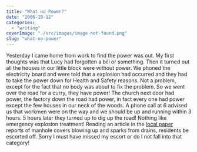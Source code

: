 ```yaml
---
title: "What no Power?"
date: "2006-10-12"
categories: 
  - "writing"
coverImage: "./src/images/image-not-found.png"
slug: "what-no-power"
---
```


Yesterday I came home from work to find the power was out. My first thoughts was that Lucy had forgotten a bill or something. Then it turned out all the houses in our little block were without power. We phoned the electricity board and were told that a explosion had occurred and they had to take the power down for Health and Safety reasons. Not a problem, except for the fact that no body was about to fix the problem. So we went over the road for a curry, they have power! The church next door had power, the factory down the road had power, in fact every one had power except the few houses in our neck of the woods. A phone call at 6 advised us that workmen were on the way and we should be up and running within 3 hours. 5 hours later they turned up to dig up the road! Nothing like emergency explosion treatment! Reading an article in the [local paper](http://www.sudburytoday.co.uk/ViewArticle2.aspx?SectionID=850&ArticleID=1818214) reports of manhole covers blowing up and sparks from drains, residents be escorted off. Sorry I must have missed my escort or do I not fall into that category!

